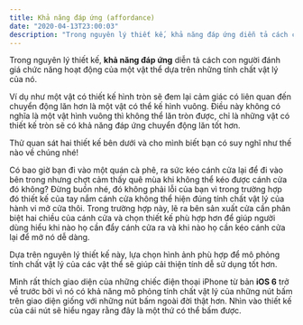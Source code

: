 ```yaml
---
title: Khả năng đáp ứng (affordance)
date: "2020-04-13T23:00:03"
description: "Trong nguyên lý thiết kế, khả năng đáp ứng diễn tả cách con người đánh giá chức năng hoạt động của một vật thể dựa trên những tính chất vật lý của nó."
---
```


Trong nguyên lý thiết kế, **khả năng đáp ứng** diễn tả cách con người đánh giá chức năng hoạt động của một vật thể dựa trên những tính chất vật lý của nó.

Ví dụ như một vật có thiết kế hình tròn sẽ đem lại cảm giác có liên quan đến chuyển động lăn hơn là một vật có thể kế hình vuông. Điều này không có nghĩa là một vật hình vuông thì không thể lăn tròn được, chỉ là những vật có thiết kế tròn sẽ có khả năng đáp ứng chuyển động lăn tốt hơn.

Thử quan sát hai thiết kế bên dưới và cho mình biết bạn có suy nghĩ như thế nào về chúng nhé!

Có bao giờ bạn đi vào một quán cà phê, ra sức kéo cánh cửa lại để đi vào bên trong nhưng chợt cảm thấy quê mùa khi không thể kéo được cánh cửa đó không? Đừng buồn nhé, đó không phải lỗi của bạn vì trong trường hợp đó thiết kế của tay nắm cánh cửa không thể hiện đúng tính chất vật lý của hành vi mở cửa thôi. Trong trường hợp này, lẽ ra bên sản xuất cửa cần phân biệt hai chiều của cánh cửa và chọn thiết kế phù hợp hơn để giúp người dùng hiểu khi nào họ cần đẩy cánh cửa ra và khi nào họ cần kéo cánh cửa lại để mở nó dễ dàng.

Dựa trên nguyên lý thiết kế này, lựa chọn hình ảnh phù hợp để mô phỏng tính chất vật lý của các vật thể sẽ giúp cải thiện tính dễ sử dụng tốt hơn.

Mình rất thích giao diện của những chiếc điện thoại iPhone từ bản **iOS 6** trở về trước bởi vì nó có khả năng mô phỏng tính chất vật lý của những nút bấm trên giao diện giống với những nút bấm ngoài đời thật hơn. Nhìn vào thiết kế của cái nút sẽ hiểu ngay rằng đây là một thứ có thể bấm được.